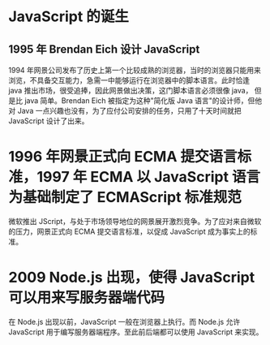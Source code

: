# JavaScript 的诞生

## 1995 年 Brendan Eich 设计 JavaScript

1994 年网景公司发布了历史上第一个比较成熟的浏览器，当时的浏览器只能用来浏览，不具备交互能力，急需一中能够运行在浏览器中的脚本语言。此时恰逢 java 推出市场，很受追捧，因此网景做出决策，这门脚本语言必须很像 java， 但是比 java 简单。Brendan Eich 被指定为这种"简化版 Java 语言"的设计师，但他对 Java 一点兴趣也没有，为了应付公司安排的任务，只用了十天时间就把 JavaScript 设计了出来。

# 1996 年网景正式向 ECMA 提交语言标准，1997 年 ECMA 以 JavaScript 语言为基础制定了 ECMAScript 标准规范

微软推出 JScript，与处于市场领导地位的网景展开激烈竞争。为了应对来自微软的压力，网景正式向 ECMA 提交语言标准，以促成 JavaScript 成为事实上的标准。

# 2009 Node.js 出现，使得 JavaScript 可以用来写服务器端代码

在 Node.js 出现以前，JavaScript 一般在浏览器上执行。而 Node.js 允许 JavaScript 用于编写服务器端程序。至此前后端都可以使用 JavaScript 来实现。
